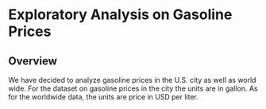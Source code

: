 # Exploratory Analysis on Gasoline Prices

## Overview
We have decided to analyze gasoline prices in the U.S. city as well as world wide. For the dataset on gasoline prices in the city the units are in gallon. As for the worldwide data, the units are price in USD per liter.